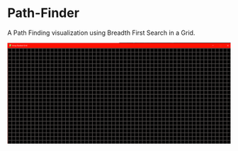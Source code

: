 # Path-Finder
A Path Finding visualization using Breadth First Search in a Grid.

![Image description](./interface.PNG)
